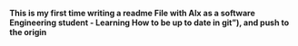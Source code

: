 **This is my first time writing a readme File with Alx as a software Engineering  student - Learning How to be up to date in git”), and push to the origin**
